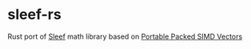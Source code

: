 # sleef-rs

Rust port of [Sleef] math library based on [Portable Packed SIMD Vectors]

[Sleef]: https://github.com/shibatch/sleef/
[Portable Packed SIMD Vectors]: https://github.com/rust-lang-nursery/packed_simd